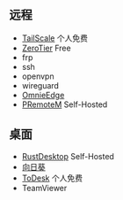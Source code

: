 ## 远程
- [TailScale](https://tailscale.com) 个人免费
- [ZeroTier](https://www.zerotier.com) Free
- frp
- ssh
- openvpn
- wireguard
- [OmnieEdge](https://omniedge.io)
- [PRemoteM](https://github.com/VShawn/PRemoteM) Self-Hosted

## 桌面
- [RustDesktop](http://rustdesk.com) Self-Hosted
- [向日葵](https://sunlogin.oray.com)
- [ToDesk](https://www.todesk.com) 个人免费
- TeamViewer